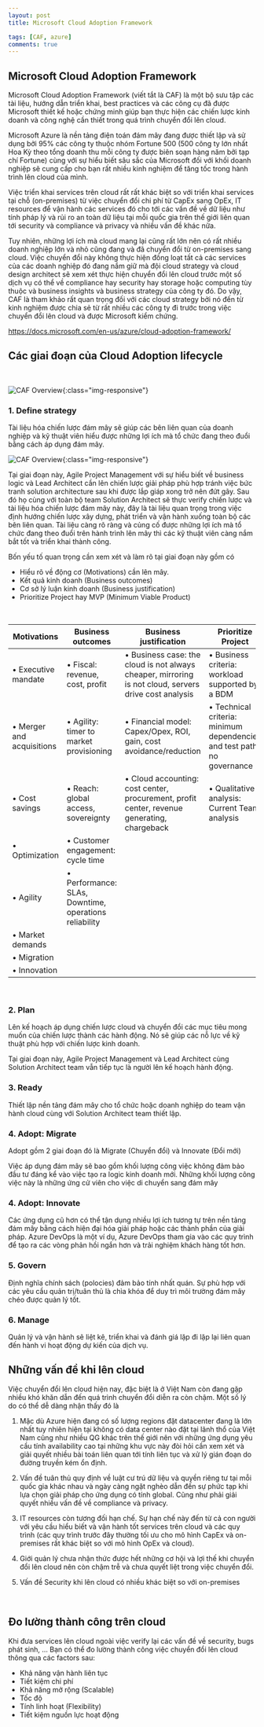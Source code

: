 ```yaml
---
layout: post
title: Microsoft Cloud Adoption Framework

tags: [CAF, azure]
comments: true
---
```

## Microsoft Cloud Adoption Framework
Microsoft Cloud Adoption Framework (viết tắt là CAF) là một bộ sưu tập các tài liệu, hướng dẫn triển khai, best practices và các công cụ đã được Microsoft thiết kế hoặc chứng minh giúp bạn thực hiện các chiến lược kinh doanh và công nghệ cần thiết trong quá trình chuyển đổi lên cloud.

Microsoft Azure là nền tảng điện toán đám mây đang được thiết lập và sử dụng bởi 95% các công ty thuộc nhóm Fortune 500 (500 công ty lớn nhất Hoa Kỳ theo tổng doanh thu mỗi công ty được biên soạn hàng năm bởi tạp chí Fortune) cùng với sự hiểu biết sâu sắc của Microsoft đối với khối doanh nghiệp sẽ cung cấp cho bạn rất nhiều kinh nghiệm để tăng tốc trong hành trình lên cloud của mình.

Việc triển khai services trên cloud rất rất khác biệt so với triển khai services tại chỗ (on-premises) từ việc chuyển đổi chi phí từ CapEx sang OpEx, IT resources để vận hành các services đó cho tới các vấn đề về dữ liệu như tính pháp lý và rủi ro an toàn dữ liệu tại mỗi quốc gia trên thế giới liên quan tới security và compliance và privacy và nhiều vấn đề khác nữa.

Tuy nhiên, những lợi ích mà cloud mang lại cũng rất lớn nên có rất nhiều doanh nghiệp lớn và nhỏ cũng đang và đã chuyển đổi từ on-premises sang cloud. Việc chuyển đổi này không thực hiện đồng loạt tất cả các services của các doanh nghiệp đó đang nắm giữ mà đội cloud strategy và cloud design architect sẽ xem xét thực hiện chuyển đổi lên cloud trước một số dịch vụ có thể về compliance hay security hay storage hoặc computing tùy thuộc và business insights và business strategy của công ty đó. Do vậy, CAF là tham khảo rất quan trọng đối với các cloud strategy bởi nó đến từ kinh nghiệm được chia sẻ từ rất nhiều các công ty đi trước trong việc chuyển đổi lên cloud và được Microsoft kiểm chứng.

https://docs.microsoft.com/en-us/azure/cloud-adoption-framework/

## Các giai đoạn của Cloud Adoption lifecycle
<br>

![CAF Overview](../images/Microsoft_CAF/caf-overview-new.png){:class="img-responsive"}

### 1. Define strategy
Tài liệu hóa chiến lược đám mây sẽ giúp các bên liên quan của doanh nghiệp và kỹ thuật viên hiểu được những lợi ích mà tổ chức đang theo đuổi bằng cách áp dụng đám mây.

![CAF Overview](../images/Microsoft_CAF/Architecture.png){:class="img-responsive"}

Tại giai đoạn này, Agile Project Management với sự hiểu biết về business logic và Lead Architect cần lên chiến lược giải pháp phù hợp tránh việc bức tranh solution architecture sau khi được lắp giáp xong trở nên đứt gãy. Sau đó họ cùng với toàn bộ team Solution Architect sẽ thực verify chiến lược và tài liệu hóa chiến lược đám mây này, đây là tài liệu quan trọng trong việc định hướng chiến lược xây dựng, phát triển và vận hành xuống toàn bộ các bên liên quan. Tài liệu càng rõ ràng và củng cố được những lợi ích mà tổ chức đang theo đuổi trên hành trình lên mây thì các kỹ thuật viên càng nắm bắt tốt và triển khai thành công.

Bốn yếu tố quan trọng cần xem xét và làm rõ tại giai đoạn này gồm có

* Hiểu rõ về động cơ (Motivations) cần lên mây.
* Kết quả kinh doanh (Business outcomes)
* Cơ sở lý luận kinh doanh (Business justification)
* Prioritize Project hay MVP (Minimum Viable Product)

<br>


|Motivations | Business outcomes|Business justification| Prioritize Project|
|---|---|---|---|
|• Executive mandate |• Fiscal: revenue, cost, profit|• Business case: the cloud is not always cheaper, mirroring is not cloud, servers drive cost analysis |• Business criteria: workload supported by a BDM|
|• Merger and acquisitions |• Agility: timer to market provisioning |• Financial model: Capex/Opex, ROI, gain, cost avoidance/reduction|• Technical criteria: minimum dependencies and test path, no governance|
|• Cost savings |• Reach: global access, sovereignty |• Cloud accounting: cost center, procurement, profit center, revenue generating, chargeback|• Qualitative analysis: Current Team analysis|
|• Optimization |• Customer engagement: cycle time || |
|• Agility |• Performance: SLAs, Downtime, operations reliability|||
|• Market demands ||||
|• Migration  ||||
|• Innovation ||||

<br>

### 2. Plan
Lên kế hoạch áp dụng chiến lược cloud và chuyển đổi các mục tiêu mong muốn của chiến lược thành các hành động. Nó sẽ giúp các nỗ lực về kỹ thuật phù hợp với chiến lược kinh doanh.

Tại giai đoạn này, Agile Project Management và Lead Architect cùng Solution Architect team vẫn tiếp tục là người lên kế hoạch hành động.

### 3. Ready
Thiết lập nền tảng đám mây cho tổ chức hoặc doanh nghiệp do team vận hành cloud cùng với Solution Architect team thiết lập.

### 4. Adopt: Migrate
Adopt gồm 2 giai đoạn đó là Migrate (Chuyển đổi) và Innovate (Đổi mới)

Việc áp dụng đám mây sẽ bao gồm khối lượng công việc không đảm bảo đầu tư đáng kể vào việc tạo ra logic kinh doanh mới. Những khối lượng công việc này là những ứng cử viên cho việc di chuyển sang đám mây

### 4. Adopt: Innovate
Các ứng dụng cũ hơn có thể tận dụng nhiều lợi ích tương tự trên nền tảng đám mây bằng cách hiện đại hóa giải pháp hoặc các thành phần của giải pháp. Azure DevOps là một ví dụ, Azure DevOps tham gia vào các quy trình để tạo ra các vòng phản hồi ngắn hơn và trải nghiệm khách hàng tốt hơn.

### 5. Govern
Định nghĩa chính sách (polocies) đảm bảo tính nhất quán. Sự phù hợp với các yêu cầu quản trị/tuân thủ là chìa khóa để duy trì môi trường đám mây chéo được quản lý tốt.

### 6. Manage
Quản lý và vận hành sẽ liệt kê, triển khai và đánh giá lặp đi lặp lại liên quan đến hành vi hoạt động dự kiến của dịch vụ.

## Những vấn đề khi lên cloud
Việc chuyển đổi lên cloud hiện nay, đặc biệt là ở Việt Nam còn đang gặp nhiều khó khăn dẫn đến quá trình chuyển đổi diễn ra còn chậm. Một số lý do có thể dễ dàng nhận thấy đó là

1. Mặc dù Azure hiện đang có số lượng regions đặt datacenter đang là lớn nhất tuy nhiên hiện tại không có data center nào đặt tại lãnh thổ của Việt Nam cũng như nhiều QG khác trên thế giới nên với những ứng dụng yêu cầu tính availability cao tại những khu vực này đòi hỏi cần xem xét và giải quyết nhiều bài toán liên quan tới tính liên tục và xử lý gián đoạn do đường truyền kém ổn định. 

2. Vấn đề tuân thủ quy định về luật cư trú dữ liệu và quyền riêng tư tại mỗi quốc gia khác nhau và ngày càng ngặt nghèo dẫn đến sự phức tạp khi lựa chọn giải pháp cho ứng dụng có tính global. Cũng như phải giải quyết nhiều vấn đề về compliance và privacy.

3. IT resources còn tương đối hạn chế. Sự hạn chế này đến từ cả con người với yêu cầu hiểu biết và vận hành tốt services trên cloud và các quy trình (các quy trình trước đây thường tối ưu cho mô hình CapEx và on-premises rất khác biệt so với mô hình OpEx và cloud).

4. Giới quản lý chưa nhận thức được hết những cơ hội và lợi thế khi chuyển đổi lên cloud nên còn chậm trễ và chưa quyết liệt trong việc chuyển đổi.

5. Vấn đề Security khi lên cloud có nhiều khác biệt so với on-premises
<br>

## Đo lường thành công trên cloud

Khi đưa services lên cloud ngoài việc verify lại các vấn đề về security, bugs phát sinh, ... Bạn có thể đo lường thành công việc chuyển đổi lên cloud thông qua các factors sau:
* Khả năng vận hành liên tục
* Tiết kiệm chi phí
* Khả năng mở rộng (Scalable)
* Tốc độ
* Tính linh hoạt (Flexibility)
* Tiết kiệm nguồn lực hoạt động


